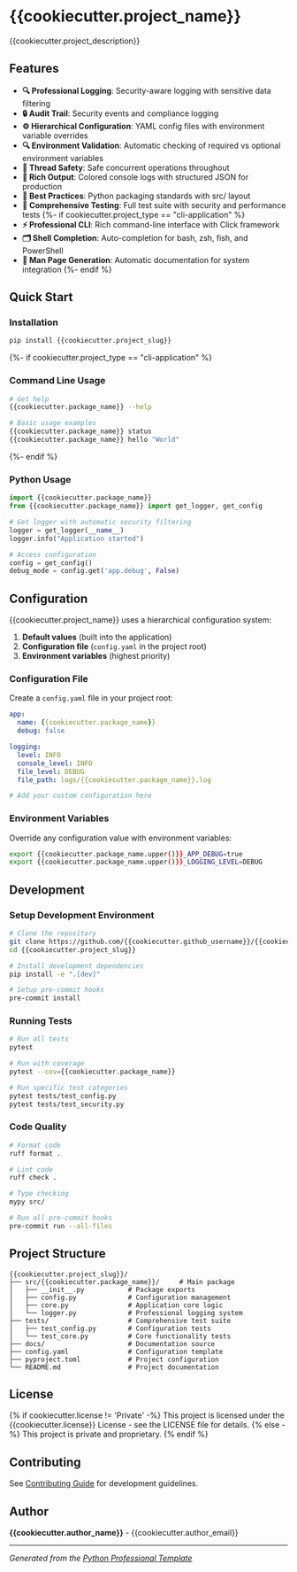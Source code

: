 # {{cookiecutter.project_name}}

{{cookiecutter.project_description}}

## Features

- **🔍 Professional Logging**: Security-aware logging with sensitive data filtering
- **🔒 Audit Trail**: Security events and compliance logging
- **⚙️ Hierarchical Configuration**: YAML config files with environment variable overrides
- **🔍 Environment Validation**: Automatic checking of required vs optional environment variables
- **🧵 Thread Safety**: Safe concurrent operations throughout
- **🎨 Rich Output**: Colored console logs with structured JSON for production
- **📁 Best Practices**: Python packaging standards with src/ layout
- **🧪 Comprehensive Testing**: Full test suite with security and performance tests
{%- if cookiecutter.project_type == "cli-application" %}
- **⚡ Professional CLI**: Rich command-line interface with Click framework
- **🗂️ Shell Completion**: Auto-completion for bash, zsh, fish, and PowerShell
- **📖 Man Page Generation**: Automatic documentation for system integration
{%- endif %}

## Quick Start

### Installation

```bash
pip install {{cookiecutter.project_slug}}
```

{%- if cookiecutter.project_type == "cli-application" %}

### Command Line Usage

```bash
# Get help
{{cookiecutter.package_name}} --help

# Basic usage examples
{{cookiecutter.package_name}} status
{{cookiecutter.package_name}} hello "World"
```

{%- endif %}

### Python Usage

```python
import {{cookiecutter.package_name}}
from {{cookiecutter.package_name}} import get_logger, get_config

# Get logger with automatic security filtering
logger = get_logger(__name__)
logger.info("Application started")

# Access configuration
config = get_config()
debug_mode = config.get('app.debug', False)
```

## Configuration

{{cookiecutter.project_name}} uses a hierarchical configuration system:

1. **Default values** (built into the application)
2. **Configuration file** (`config.yaml` in the project root)
3. **Environment variables** (highest priority)

### Configuration File

Create a `config.yaml` file in your project root:

```yaml
app:
  name: {{cookiecutter.package_name}}
  debug: false

logging:
  level: INFO
  console_level: INFO
  file_level: DEBUG
  file_path: logs/{{cookiecutter.package_name}}.log

# Add your custom configuration here
```

### Environment Variables

Override any configuration value with environment variables:

```bash
export {{cookiecutter.package_name.upper()}}_APP_DEBUG=true
export {{cookiecutter.package_name.upper()}}_LOGGING_LEVEL=DEBUG
```

## Development

### Setup Development Environment

```bash
# Clone the repository
git clone https://github.com/{{cookiecutter.github_username}}/{{cookiecutter.project_slug}}.git
cd {{cookiecutter.project_slug}}

# Install development dependencies
pip install -e ".[dev]"

# Setup pre-commit hooks
pre-commit install
```

### Running Tests

```bash
# Run all tests
pytest

# Run with coverage
pytest --cov={{cookiecutter.package_name}}

# Run specific test categories
pytest tests/test_config.py
pytest tests/test_security.py
```

### Code Quality

```bash
# Format code
ruff format .

# Lint code
ruff check .

# Type checking
mypy src/

# Run all pre-commit hooks
pre-commit run --all-files
```

## Project Structure

```
{{cookiecutter.project_slug}}/
├── src/{{cookiecutter.package_name}}/     # Main package
│   ├── __init__.py           # Package exports
│   ├── config.py             # Configuration management
│   ├── core.py               # Application core logic
│   └── logger.py             # Professional logging system
├── tests/                    # Comprehensive test suite
│   ├── test_config.py        # Configuration tests
│   └── test_core.py          # Core functionality tests
├── docs/                     # Documentation source
├── config.yaml               # Configuration template
├── pyproject.toml            # Project configuration
└── README.md                 # Project documentation
```

## License

{% if cookiecutter.license != 'Private' -%}
This project is licensed under the {{cookiecutter.license}} License - see the LICENSE file for details.
{% else -%}
This project is private and proprietary.
{% endif %}

## Contributing

See [Contributing Guide](contributing.md) for development guidelines.

## Author

**{{cookiecutter.author_name}}** - {{cookiecutter.author_email}}

---

*Generated from the [Python Professional Template](https://github.com/{{cookiecutter.github_username}}/python-template)*
